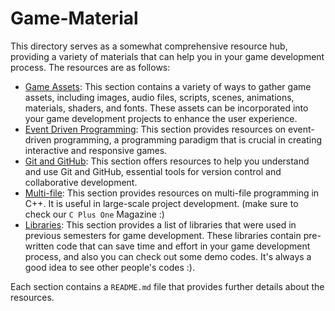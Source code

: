 # Game-Material

This directory serves as a somewhat comprehensive resource hub, providing a variety of materials that can help you in your game development process. The resources are as follows:

- [Game Assets](./Game%20Assets/): This section contains a variety of ways to gather game assets, including images, audio files, scripts, scenes, animations, materials, shaders, and fonts. These assets can be incorporated into your game development projects to enhance the user experience.
- [Event Driven Programming](./Event%20Driven/): This section provides resources on event-driven programming, a programming paradigm that is crucial in creating interactive and responsive games.
- [Git and GitHub](./Git%20and%20GitHub/): This section offers resources to help you understand and use Git and GitHub, essential tools for version control and collaborative development.
- [Multi-file](./Multi-File/): This section provides resources on multi-file programming in C++. It is useful in large-scale project development. (make sure to check our `C Plus One` Magazine :)
- [Libraries](./Libraries/): This section provides a list of libraries that were used in previous semesters for game development. These libraries contain pre-written code that can save time and effort in your game development process, and also you can check out some demo codes. It's always a good idea to see other people's codes :).

Each section contains a `README.md` file that provides further details about the resources.
